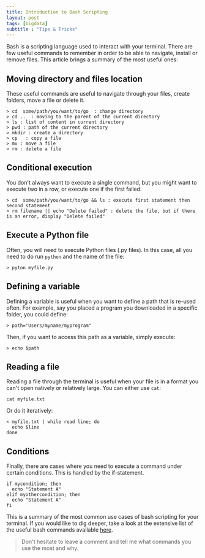 ```yaml
---
title: Introduction to Bash Scripting
layout: post
tags: [bigdata]
subtitle : "Tips & Tricks"
---
```


Bash is a scripting language used to interact with your terminal. There are few useful commands to remember in order to be able to navigate, install or remove files. This article brings a summary of the most useful ones:

## Moving directory and files location

These useful commands are useful to navigate through your files, create folders, move a file or delete it.

```
> cd  some/path/you/want/to/go  : change directory
> cd ..  : moving to the parent of the current directory
> ls : list of content in current directory
> pwd : path of the current directory
> mkdir : create a directory
> cp   : copy a file
> mv : move a file
> rm : delete a file
````

## Conditional execution

You don't always want to execute a single command, but you might want to execute two in a row, or execute one if the first failed.

```
> cd  some/path/you/want/to/go && ls : execute first statement then second statement
> rm filename || echo "Delete failed" : delete the file, but if there is an error, display "Delete failed"
````

## Execute a Python file

Often, you will need to execute Python files (.py files). In this case, all you need to do run `python` and the name of the file:

```
> pyton myfile.py
```

## Defining a variable

Defining a variable is useful when you want to define a path that is re-used often. For example, say you placed a program you downloaded in a specific folder, you could define:

```
> path="Users/myname/myprogram"
```

Then, if you want to access this path as a variable, simply execute:

```
> echo $path
```

## Reading a file

Reading a file through the terminal is useful when your file is in a format you can't open natively or relatively large. You can either use `cat`:

```
cat myfile.txt
```

Or do it iteratively:
```
< myfile.txt | while read line; do
  echo $line
done
```

## Conditions

Finally, there are cases where you need to execute a command under certain conditions. This is handled by the if-statement.

```
if mycondition; then
  echo "Statement A"
elif myothercondition; then
  echo "Statement A"
fi
```

This is a summary of the most common use cases of bash scripting for your terminal. If you would like to dig deeper, take a look at the extensive list of the useful bash commands available [here](https://devhints.io/bash).

> Don't hesitate to leave a comment and tell me what commands you use the most and why.
